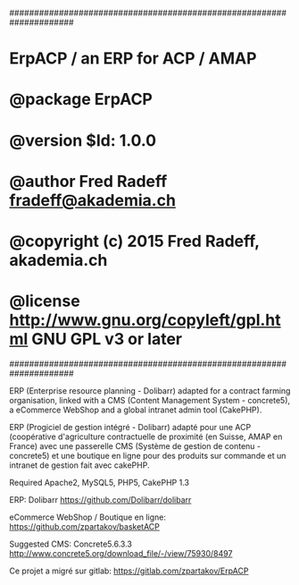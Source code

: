 #####################################################################
# ErpACP / an ERP for ACP / AMAP                                    #
# @package ErpACP                                                   #
# @version $Id: 1.0.0                                               #
# @author Fred Radeff fradeff@akademia.ch                           #
# @copyright (c) 2015 Fred Radeff, akademia.ch                      #
# @license http://www.gnu.org/copyleft/gpl.html GNU GPL v3 or later #
#####################################################################

ERP (Enterprise resource planning - Dolibarr) adapted for a contract farming organisation, 
linked with a CMS (Content Management System - concrete5), a eCommerce WebShop and a
global intranet admin tool (CakePHP).

ERP (Progiciel de gestion intégré - Dolibarr) adapté pour une ACP (coopérative d'agriculture 
contractuelle de proximité (en Suisse, AMAP en France) avec une passerelle CMS 
(Système de gestion de contenu - concrete5) et une boutique en ligne pour des produits
sur commande et un intranet de gestion fait avec cakePHP.

Required 
Apache2, MySQL5, PHP5, CakePHP 1.3

ERP:
Dolibarr https://github.com/Dolibarr/dolibarr

eCommerce WebShop / Boutique en ligne:
https://github.com/zpartakov/basketACP

Suggested CMS:
Concrete5.6.3.3 http://www.concrete5.org/download_file/-/view/75930/8497

Ce projet a migré sur gitlab: https://gitlab.com/zpartakov/ErpACP
